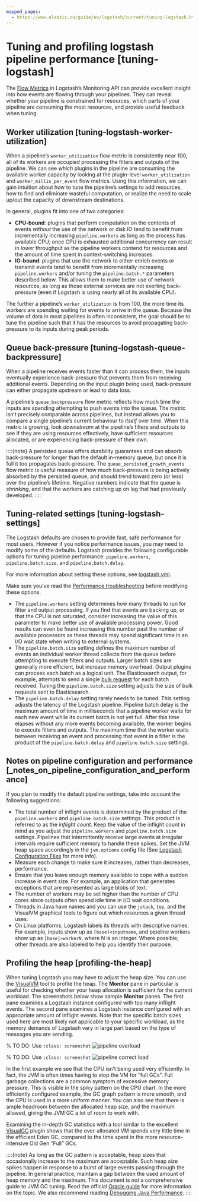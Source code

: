 ```yaml
---
mapped_pages:
  - https://www.elastic.co/guide/en/logstash/current/tuning-logstash.html
---
```


# Tuning and profiling logstash pipeline performance [tuning-logstash]

The [Flow Metrics](https://www.elastic.co/docs/api/doc/logstash/operation/operation-nodestats) in Logstash’s Monitoring API can provide excellent insight into how events are flowing through your pipelines. They can reveal whether your pipeline is constrained for resources, which parts of your pipeline are consuming the most resources, and provide useful feedback when tuning.


## Worker utilization [tuning-logstash-worker-utilization]

When a pipeline’s `worker_utilization` flow metric is consistently near 100, all of its workers are occupied processing the filters and outputs of the pipeline. We can see *which* plugins in the pipeline are consuming the available worker capacity by looking at the plugin-level `worker_utilization` and `worker_millis_per_event` flow metrics. Using this information, we can gain intuition about how to tune the pipeline’s settings to add resources, how to find and eliminate wasteful computation, or realize the need to scale up/out the capacity of downstream destinations.

In general, plugins fit into one of two categories:

* **CPU-bound**: plugins that perform computation on the contents of events *without* the use of the network or disk IO tend to benefit from incrementally increasing `pipeline.workers` as long as the process has available CPU; once CPU is exhausted additional concurrency can result in *lower* throughput as the pipeline workers contend for resources and the amount of time spent in context-switching increases.
* **IO-bound**: plugins that use the network to either enrich events or transmit events tend to benefit from incrementally increasing `pipeline.workers` and/or tuning the `pipeline.batch.*` parameters described below. This allows them to make better use of network resources, as long as those external services are not exerting back-pressure (even if Logstash is using nearly all of its available CPU).

The further a pipeline’s `worker_utilization` is from 100, the more time its workers are spending waiting for events to arrive in the queue. Because the volume of data in most pipelines is often inconsistent, the goal should be to tune the pipeline such that it has the resources to avoid propagating back-pressure to its inputs during peak periods.


## Queue back-pressure [tuning-logstash-queue-backpressure]

When a pipeline receives events faster than it can process them, the inputs eventually experience back-pressure that prevents them from receiving additional events. Depending on the input plugin being used, back-pressure can either propagate upstream or lead to data loss.

A pipeline’s `queue_backpressure` flow metric reflects how much time the inputs are spending attempting to push events into the queue. The metric isn’t precisely comparable across pipelines, but instead allows you to compare a single pipeline’s current behaviour to *itself* over time. When this metric is growing, look *downstream* at the pipeline’s filters and outputs to see if they are using resources effectively, have sufficient resources allocated, or are experiencing back-pressure of their own.

::::{note}
A persisted queue offers durability guarantees and can absorb back-pressure for longer than the default in-memory queue, but once it is full it too propagates back-pressure. The `queue_persisted_growth_events` flow metric is useful measure of how much back-pressure is being actively absorbed by the persisted queue, and should trend toward zero (or less) over the pipeline’s lifetime. Negative numbers indicate that the queue is *shrinking*, and that the workers are catching up on lag that had previously developed.
::::



## Tuning-related settings [tuning-logstash-settings]

The Logstash defaults are chosen to provide fast, safe performance for most users. However if you notice performance issues, you may need to modify some of the defaults. Logstash provides the following configurable options for tuning pipeline performance: `pipeline.workers`, `pipeline.batch.size`, and `pipeline.batch.delay`.

For more information about setting these options, see [logstash.yml](/reference/logstash-settings-file.md).

Make sure you’ve read the [Performance troubleshooting](/reference/performance-troubleshooting.md) before modifying these options.

* The `pipeline.workers` setting determines how many threads to run for filter and output processing. If you find that events are backing up, or that the CPU is not saturated, consider increasing the value of this parameter to make better use of available processing power. Good results can even be found increasing this number past the number of available processors as these threads may spend significant time in an I/O wait state when writing to external systems.
* The `pipeline.batch.size` setting defines the maximum number of events an individual worker thread collects from the queue before attempting to execute filters and outputs. Larger batch sizes are generally more efficient, but increase memory overhead. Output plugins can process each batch as a logical unit. The Elasticsearch output, for example, attempts to send a single [bulk request](https://www.elastic.co/docs/api/doc/elasticsearch/operation/operation-bulk) for each batch received. Tuning the `pipeline.batch.size` setting adjusts the size of bulk requests sent to Elasticsearch.
* The `pipeline.batch.delay` setting rarely needs to be tuned. This setting adjusts the latency of the Logstash pipeline. Pipeline batch delay is the maximum amount of time in milliseconds that a pipeline worker waits for each new event while its current batch is not yet full. After this time elapses without any more events becoming available, the worker begins to execute filters and outputs. The maximum time that the worker waits between receiving an event and processing that event in a filter is the product of the `pipeline.batch.delay` and `pipeline.batch.size` settings.


## Notes on pipeline configuration and performance [_notes_on_pipeline_configuration_and_performance]

If you plan to modify the default pipeline settings, take into account the following suggestions:

* The total number of inflight events is determined by the product of the  `pipeline.workers` and `pipeline.batch.size` settings. This product is referred to as the *inflight count*. Keep the value of the inflight count in mind as you adjust the `pipeline.workers` and `pipeline.batch.size` settings. Pipelines that intermittently receive large events at irregular intervals require sufficient memory to handle these spikes. Set the JVM heap space accordingly in the `jvm.options` config file (See [Logstash Configuration Files](/reference/config-setting-files.md) for more info).
* Measure each change to make sure it increases, rather than decreases, performance.
* Ensure that you leave enough memory available to cope with a sudden increase in event size. For example, an application that generates exceptions that are represented as large blobs of text.
* The number of workers may be set higher than the number of CPU cores since outputs often spend idle time in I/O wait conditions.
* Threads in Java have names and you can use the `jstack`, `top`, and the VisualVM graphical tools to figure out which resources a given thread uses.
* On Linux platforms, Logstash labels its threads with descriptive names. For example, inputs show up as `[base]<inputname`, and pipeline workers show up as `[base]>workerN`, where N is an integer. Where possible, other threads are also labeled to help you identify their purpose.


## Profiling the heap [profiling-the-heap]

When tuning Logstash you may have to adjust the heap size. You can use the [VisualVM](https://visualvm.github.io/) tool to profile the heap. The **Monitor** pane in particular is useful for checking whether your heap allocation is sufficient for the current workload. The screenshots below show sample **Monitor** panes. The first pane examines a Logstash instance configured with too many inflight events. The second pane examines a Logstash instance configured with an appropriate amount of inflight events. Note that the specific batch sizes used here are most likely not applicable to your specific workload, as the memory demands of Logstash vary in large part based on the type of messages you are sending.

% TO DO: Use `:class: screenshot`
![pipeline overload](images/pipeline_overload.png)

% TO DO: Use `:class: screenshot`
![pipeline correct load](images/pipeline_correct_load.png)

In the first example we see that the CPU isn’t being used very efficiently. In fact, the JVM is often times having to stop the VM for “full GCs”. Full garbage collections are a common symptom of excessive memory pressure. This is visible in the spiky pattern on the CPU chart. In the more efficiently configured example, the GC graph pattern is more smooth, and the CPU is used in a more uniform manner. You can also see that there is ample headroom between the allocated heap size, and the maximum allowed, giving the JVM GC a lot of room to work with.

Examining the in-depth GC statistics with a tool similar to the excellent [VisualGC](https://visualvm.github.io/plugins.html) plugin shows that the over-allocated VM spends very little time in the efficient Eden GC, compared to the time spent in the more resource-intensive Old Gen “Full” GCs.

::::{note}
As long as the GC pattern is acceptable, heap sizes that occasionally increase to the maximum are acceptable. Such heap size spikes happen in response to a burst of large events passing through the pipeline. In general practice, maintain a gap between the used amount of heap memory and the maximum. This document is not a comprehensive guide to JVM GC tuning. Read the official [Oracle guide](http://www.oracle.com/webfolder/technetwork/tutorials/obe/java/gc01/index.html) for more information on the topic. We also recommend reading [Debugging Java Performance](https://www.semicomplete.com/blog/geekery/debugging-java-performance/).
::::


